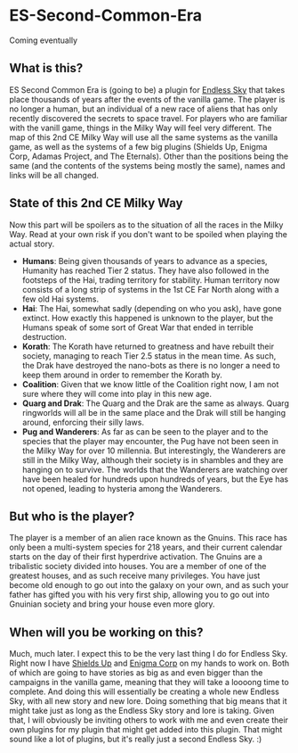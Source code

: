 # ES-Second-Common-Era
Coming eventually

## What is this?
ES Second Common Era is (going to be) a plugin for [Endless Sky](https://github.com/endless-sky/endless-sky) that takes place thousands of years after the events of the vanilla game.
The player is no longer a human, but an individual of a new race of aliens that has only recently discovered the secrets to space travel. For players who are familiar with the vanill game, things in the Milky Way will feel very different.
The map of this 2nd CE Milky Way will use all the same systems as the vanilla game, as well as the systems of a few big plugins (Shields Up, Enigma Corp, Adamas Project, and The Eternals). Other than the positions being the same (and the contents of the systems being mostly the same), names and links will be all changed.

## State of this 2nd CE Milky Way
Now this part will be spoilers as to the situation of all the races in the Milky Way. Read at your own risk if you don't want to be spoiled when playing the actual story.

* **Humans**: Being given thousands of years to advance as a species, Humanity has reached Tier 2 status. They have also followed in the footsteps of the Hai, trading territory for stability. Human territory now consists of a long strip of systems in the 1st CE Far North along with a few old Hai systems.
* **Hai**: The Hai, somewhat sadly (depending on who you ask), have gone extinct. How exactly this happened is unknown to the player, but the Humans speak of some sort of Great War that ended in terrible destruction.
* **Korath**: The Korath have returned to greatness and have rebuilt their society, managing to reach Tier 2.5 status in the mean time. As such, the Drak have destroyed the nano-bots as there is no longer a need to keep them around in order to remember the Korath by.
* **Coalition**: Given that we know little of the Coalition right now, I am not sure where they will come into play in this new age.
* **Quarg and Drak**: The Quarg and the Drak are the same as always. Quarg ringworlds will all be in the same place and the Drak will still be hanging around, enforcing their silly laws.
* **Pug and Wanderers**: As far as can be seen to the player and to the species that the player may encounter, the Pug have not been seen in the Milky Way for over 10 millennia. But interestingly, the Wanderers are still in the Milky Way, although their society is in shambles and they are hanging on to survive. The worlds that the Wanderers are watching over have been healed for hundreds upon hundreds of years, but the Eye has not opened, leading to hysteria among the Wanderers.

## But who is the player?
The player is a member of an alien race known as the Gnuins. This race has only been a multi-system species for 218 years, and their current calendar starts on the day of their first hyperdrive activation.
The Gnuins are a tribalistic society divided into houses. You are a member of one of the greatest houses, and as such receive many privileges. 
You have just become old enough to go out into the galaxy on your own, and as such your father has gifted you with his very first ship, allowing you to go out into Gnuinian society and bring your house even more glory.

## When will you be working on this?
Much, much later. I expect this to be the very last thing I do for Endless Sky. Right now I have [Shields Up]() and [Enigma Corp]() on my hands to work on. Both of which are going to have stories as big as and even bigger than the campaigns in the vanilla game, meaning that they will take a loooong time to complete. And doing this will essentially be creating a whole new Endless Sky, with all new story and new lore. Doing something that big means that it might take just as long as the Endless Sky story and lore is taking. Given that, I will obviously be inviting others to work with me and even create their own plugins for my plugin that might get added into this plugin. That might sound like a lot of plugins, but it's really just a second Endless Sky. :)
